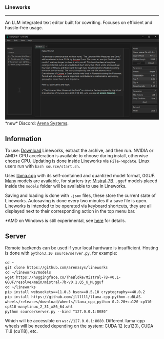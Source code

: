 ### Lineworks
--------
An LLM integrated text editor built for cowriting. Focuses on efficient and hassle-free usage.

![example](https://github.com/arenasys/Lineworks/raw/master/screenshot.png)
\*new\* Discord: [Arena Systems](https://discord.gg/WdjKqUGefU).

## Information
To use: [Download](https://github.com/arenasys/Lineworks/archive/refs/heads/master.zip) Lineworks, extract the archive, and then run. NVIDIA or AMD* GPU acceleration is available to choose during install, otherwise choose CPU. Updating is done inside Lineworks via `File->Update`. Linux users run with `bash source/start.sh`.

Uses [llama.cpp](https://github.com/ggerganov/llama.cpp) with its self-contained and quantized model format, GGUF. [Many](https://huggingface.co/TheBloke?search_models=gguf) models are available, for starters try: [Mistral-7B](https://huggingface.co/TheBloke/Mistral-7B-v0.1-GGUF/blob/main/mistral-7b-v0.1.Q5_K_M.gguf). `.gguf` models placed inside the `models` folder will be available to use in Lineworks.

Saving and loading is done with `.json` files, these store the current state of Lineworks. Autosaving is done every two minutes if a save file is open. Lineworks is intended to be operated via keyboard shortcuts, they are all displayed next to their corresponding action in the top menu bar.

*AMD on Windows is still experimental, see [here](https://github.com/jllllll/llama-cpp-python-cuBLAS-wheels/releases/tag/rocm) for details.

## Server
Remote backends can be used if your local hardware is insufficient. Hosting is done with `python3.10 source/server.py`, for example:
```
cd ~
git clone https://github.com/arenasys/lineworks
cd ~/lineworks/models
wget https://huggingface.co/TheBloke/Mistral-7B-v0.1-GGUF/resolve/main/mistral-7b-v0.1.Q5_K_M.gguf
cd ~/lineworks
pip install websockets==11.0.3 bson==0.5.10 cryptography==40.0.2 
pip install https://github.com/jllllll/llama-cpp-python-cuBLAS-wheels/releases/download/wheels/llama_cpp_python-0.2.20+cu120-cp310-cp310-manylinux_2_31_x86_64.whl
python source/server.py --bind "127.0.0.1:8080"
```
Which will be accessible on `ws://127.0.0.1:8080`. Different llama-cpp wheels will be needed depending on the system: CUDA 12 (cu120), CUDA 11.8 (cu118), etc.
